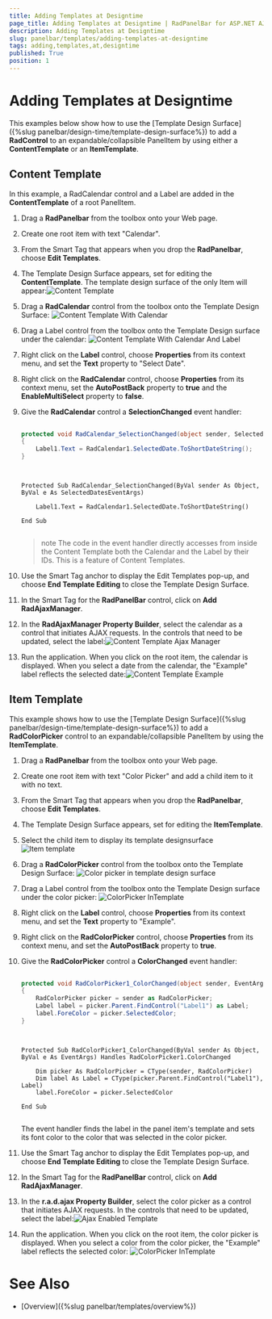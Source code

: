 ```yaml
---
title: Adding Templates at Designtime
page_title: Adding Templates at Designtime | RadPanelBar for ASP.NET AJAX Documentation
description: Adding Templates at Designtime
slug: panelbar/templates/adding-templates-at-designtime
tags: adding,templates,at,designtime
published: True
position: 1
---
```


# Adding Templates at Designtime



This examples below show how to use the [Template Design Surface]({%slug panelbar/design-time/template-design-surface%}) to add a **RadControl** to an expandable/collapsible PanelItem by using either a **ContentTemplate** or an **ItemTemplate**.

## Content Template

In this example, a RadCalendar control and a Label are added in the **ContentTemplate** of a root PanelItem.

1. Drag a **RadPanelbar** from the toolbox onto your Web page.

1. Create one root item with text "Calendar".

1. From the Smart Tag that appears when you drop the **RadPanelbar**, choose **Edit Templates**.

1. The Template Design Surface appears, set for editing the **ContentTemplate**. The template design surface of the only Item will appear:![Content Template](images/panelbar_contenttemplate.png)

1. Drag a **RadCalendar** control from the toolbox onto the Template Design Surface:
	![Content Template With Calendar](images/panelbar_contenttemplatewithcalendar.png)

1. Drag a Label control from the toolbox onto the Template Design surface under the calendar:
	![Content Template With Calendar And Label](images/panelbar_contenttemplatewithcalendarandlabel.png)

1. Right click on the **Label** control, choose **Properties** from its context menu, and set the **Text** property to "Select Date".

1. Right click on the **RadCalendar** control, choose **Properties** from its context menu, set the **AutoPostBack** property to **true** and the **EnableMultiSelect** property to **false**.

1. Give the **RadCalendar** control a **SelectionChanged** event handler:



	````C#
		
	protected void RadCalendar_SelectionChanged(object sender, SelectedDatesEventArgs e) 
	{ 
		Label1.Text = RadCalendar1.SelectedDate.ToShortDateString(); 
	}
		
	````
	````VB.NET
		
	Protected Sub RadCalendar_SelectionChanged(ByVal sender As Object, ByVal e As SelectedDatesEventArgs)

		Label1.Text = RadCalendar1.SelectedDate.ToShortDateString()

	End Sub
		
	````


	>note The code in the event handler directly accesses from inside the Content Template both the Calendar and the Label by their IDs. This is a feature of Content Templates.
	>


1. Use the Smart Tag anchor to display the Edit Templates pop-up, and choose **End Template Editing** to close the Template Design Surface.

1. In the Smart Tag for the **RadPanelBar** control, click on **Add RadAjaxManager**.

1. In the **RadAjaxManager Property Builder**, select the calendar as a control that initiates AJAX requests. In the controls that need to be updated, select the label:![Content Template Ajax Manager](images/panelbar_contenttemplateradajaxmanagerconfig.png)

1. Run the application. When you click on the root item, the calendar is displayed. When you select a date from the calendar, the "Example" label reflects the selected date:![Content Template Example](images/panelbar_contenttemplateexample.png)

## Item Template

This example shows how to use the [Template Design Surface]({%slug panelbar/design-time/template-design-surface%}) to add a **RadColorPicker** control to an expandable/collapsible PanelItem by using the **ItemTemplate**.

1. Drag a **RadPanelbar** from the toolbox onto your Web page.

1. Create one root item with text "Color Picker" and add a child item to it with no text.

1. From the Smart Tag that appears when you drop the **RadPanelbar**, choose **Edit Templates**.

1. The Template Design Surface appears, set for editing the **ItemTemplate**.

1. Select the child item to display its template designsurface
	![Item template](images/panelbar_itemtemplate.png)

1. Drag a **RadColorPicker** control from the toolbox onto the Template Design Surface:
	![Color picker in template design surface](images/panelbar_colorpickerintemplate.png)

1. Drag a Label control from the toolbox onto the Template Design surface under the color picker:
	![ColorPicker InTemplate](images/panelbar_templateexample2.png)

1. Right click on the **Label** control, choose **Properties** from its context menu, and set the **Text** property to "Example".

1. Right click on the **RadColorPicker** control, choose **Properties** from its context menu, and set the **AutoPostBack** property to **true**.

1. Give the **RadColorPicker** control a **ColorChanged** event handler: 

	````C#
		
	protected void RadColorPicker1_ColorChanged(object sender, EventArgs e) 
	{ 
		RadColorPicker picker = sender as RadColorPicker; 
		Label label = picker.Parent.FindControl("Label1") as Label; 
		label.ForeColor = picker.SelectedColor; 
	}
		
	````
	````VB.NET
		
	Protected Sub RadColorPicker1_ColorChanged(ByVal sender As Object, ByVal e As EventArgs) Handles RadColorPicker1.ColorChanged

		Dim picker As RadColorPicker = CType(sender, RadColorPicker)
		Dim label As Label = CType(picker.Parent.FindControl("Label1"), Label)
		label.ForeColor = picker.SelectedColor

	End Sub
		
	````

	The event handler finds the label in the panel item's template and sets its font color to the color that was selected in the color picker.

1. Use the Smart Tag anchor to display the Edit Templates pop-up, and choose **End Template Editing** to close the Template Design Surface.

1. In the Smart Tag for the **RadPanelBar** control, click on **Add RadAjaxManager**.

1. In the **r.a.d.ajax Property Builder**, select the color picker as a control that initiates AJAX requests. In the controls that need to be updated, select the label:![Ajax Enabled Template](images/panelbar_ajaxenabletemplate.png)

1. Run the application. When you click on the root item, the color picker is displayed. When you select a color from the color picker, the "Example" label reflects the selected color:
	![ColorPicker InTemplate](images/panelbar_templateexample.png)

# See Also

 * [Overview]({%slug panelbar/templates/overview%})
